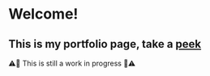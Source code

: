 # Welcome!
This is my portfolio page, take a [peek](https://alextaietti.github.io/my-slice/)
---
⚠️🔨 This is still a work in progress 🔨⚠️